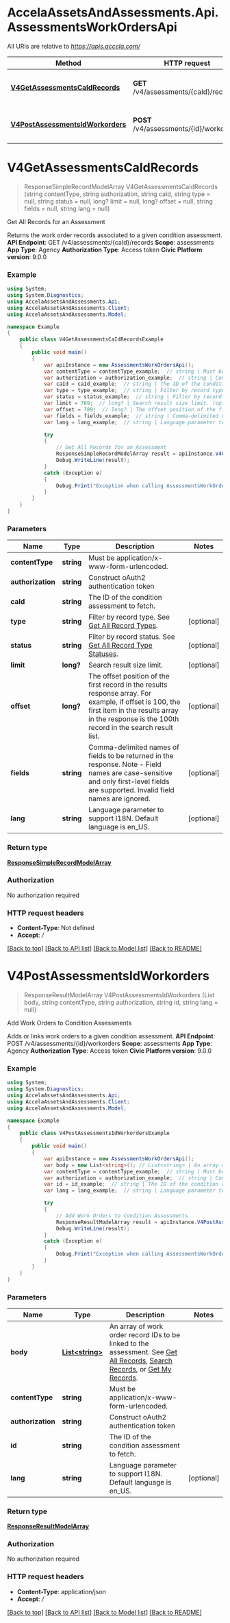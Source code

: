 # AccelaAssetsAndAssessments.Api.AssessmentsWorkOrdersApi

All URIs are relative to *https://apis.accela.com/*

Method | HTTP request | Description
------------- | ------------- | -------------
[**V4GetAssessmentsCaIdRecords**](AssessmentsWorkOrdersApi.md#v4getassessmentscaidrecords) | **GET** /v4/assessments/{caId}/records | Get All Records for an Assessment
[**V4PostAssessmentsIdWorkorders**](AssessmentsWorkOrdersApi.md#v4postassessmentsidworkorders) | **POST** /v4/assessments/{id}/workorders | Add Work Orders to Condition Assessments

<a name="v4getassessmentscaidrecords"></a>
# **V4GetAssessmentsCaIdRecords**
> ResponseSimpleRecordModelArray V4GetAssessmentsCaIdRecords (string contentType, string authorization, string caId, string type = null, string status = null, long? limit = null, long? offset = null, string fields = null, string lang = null)

Get All Records for an Assessment

Returns the work order records associated to a given condition assessment.    **API Endpoint**:  GET /v4/assessments/{caId}/records   **Scope**:  assessments   **App Type**:  Agency   **Authorization Type**:  Access token   **Civic Platform version**: 9.0.0  

### Example
```csharp
using System;
using System.Diagnostics;
using AccelaAssetsAndAssessments.Api;
using AccelaAssetsAndAssessments.Client;
using AccelaAssetsAndAssessments.Model;

namespace Example
{
    public class V4GetAssessmentsCaIdRecordsExample
    {
        public void main()
        {
            var apiInstance = new AssessmentsWorkOrdersApi();
            var contentType = contentType_example;  // string | Must be application/x-www-form-urlencoded.
            var authorization = authorization_example;  // string | Construct oAuth2 authentication token
            var caId = caId_example;  // string | The ID of the condition assessment to fetch.
            var type = type_example;  // string | Filter by record type. See [Get All Record Types](./api-settings.html#operation/v4.get.settings.records.types). (optional) 
            var status = status_example;  // string | Filter by record status. See [Get All Record Type Statuses](./api-settings.html#operation/v4.get.settings.records.types.id.statuses). (optional) 
            var limit = 789;  // long? | Search result size limit. (optional) 
            var offset = 789;  // long? | The offset position of the first record in the results response array. For example, if offset is 100, the first item in the results array in the response is the 100th record in the search result list. (optional) 
            var fields = fields_example;  // string | Comma-delimited names of fields to be returned in the response. Note - Field names are case-sensitive and only first-level fields are supported. Invalid field names are ignored. (optional) 
            var lang = lang_example;  // string | Language parameter to support I18N. Default language is en_US. (optional) 

            try
            {
                // Get All Records for an Assessment
                ResponseSimpleRecordModelArray result = apiInstance.V4GetAssessmentsCaIdRecords(contentType, authorization, caId, type, status, limit, offset, fields, lang);
                Debug.WriteLine(result);
            }
            catch (Exception e)
            {
                Debug.Print("Exception when calling AssessmentsWorkOrdersApi.V4GetAssessmentsCaIdRecords: " + e.Message );
            }
        }
    }
}
```

### Parameters

Name | Type | Description  | Notes
------------- | ------------- | ------------- | -------------
 **contentType** | **string**| Must be application/x-www-form-urlencoded. | 
 **authorization** | **string**| Construct oAuth2 authentication token | 
 **caId** | **string**| The ID of the condition assessment to fetch. | 
 **type** | **string**| Filter by record type. See [Get All Record Types](./api-settings.html#operation/v4.get.settings.records.types). | [optional] 
 **status** | **string**| Filter by record status. See [Get All Record Type Statuses](./api-settings.html#operation/v4.get.settings.records.types.id.statuses). | [optional] 
 **limit** | **long?**| Search result size limit. | [optional] 
 **offset** | **long?**| The offset position of the first record in the results response array. For example, if offset is 100, the first item in the results array in the response is the 100th record in the search result list. | [optional] 
 **fields** | **string**| Comma-delimited names of fields to be returned in the response. Note - Field names are case-sensitive and only first-level fields are supported. Invalid field names are ignored. | [optional] 
 **lang** | **string**| Language parameter to support I18N. Default language is en_US. | [optional] 

### Return type

[**ResponseSimpleRecordModelArray**](ResponseSimpleRecordModelArray.md)

### Authorization

No authorization required

### HTTP request headers

 - **Content-Type**: Not defined
 - **Accept**: */*

[[Back to top]](#) [[Back to API list]](../README.md#documentation-for-api-endpoints) [[Back to Model list]](../README.md#documentation-for-models) [[Back to README]](../README.md)
<a name="v4postassessmentsidworkorders"></a>
# **V4PostAssessmentsIdWorkorders**
> ResponseResultModelArray V4PostAssessmentsIdWorkorders (List<string> body, string contentType, string authorization, string id, string lang = null)

Add Work Orders to Condition Assessments

Adds or links work orders to a given condition assessment.    **API Endpoint**:  POST /v4/assessments/{id}/workorders   **Scope**:  assessments   **App Type**:  Agency   **Authorization Type**:  Access token   **Civic Platform version**: 9.0.0  

### Example
```csharp
using System;
using System.Diagnostics;
using AccelaAssetsAndAssessments.Api;
using AccelaAssetsAndAssessments.Client;
using AccelaAssetsAndAssessments.Model;

namespace Example
{
    public class V4PostAssessmentsIdWorkordersExample
    {
        public void main()
        {
            var apiInstance = new AssessmentsWorkOrdersApi();
            var body = new List<string>(); // List<string> | An array of work order record IDs to be linked to the assessment. See [Get All Records](./api-records.html#operation/v4.get.records), [Search Records](./api-search.html#operation/v4.post.search.records), or [Get My Records](./api-records.html#operation/v4.get.records.mine).
            var contentType = contentType_example;  // string | Must be application/x-www-form-urlencoded.
            var authorization = authorization_example;  // string | Construct oAuth2 authentication token
            var id = id_example;  // string | The ID of the condition assessment to fetch.
            var lang = lang_example;  // string | Language parameter to support I18N. Default language is en_US. (optional) 

            try
            {
                // Add Work Orders to Condition Assessments
                ResponseResultModelArray result = apiInstance.V4PostAssessmentsIdWorkorders(body, contentType, authorization, id, lang);
                Debug.WriteLine(result);
            }
            catch (Exception e)
            {
                Debug.Print("Exception when calling AssessmentsWorkOrdersApi.V4PostAssessmentsIdWorkorders: " + e.Message );
            }
        }
    }
}
```

### Parameters

Name | Type | Description  | Notes
------------- | ------------- | ------------- | -------------
 **body** | [**List&lt;string&gt;**](string.md)| An array of work order record IDs to be linked to the assessment. See [Get All Records](./api-records.html#operation/v4.get.records), [Search Records](./api-search.html#operation/v4.post.search.records), or [Get My Records](./api-records.html#operation/v4.get.records.mine). | 
 **contentType** | **string**| Must be application/x-www-form-urlencoded. | 
 **authorization** | **string**| Construct oAuth2 authentication token | 
 **id** | **string**| The ID of the condition assessment to fetch. | 
 **lang** | **string**| Language parameter to support I18N. Default language is en_US. | [optional] 

### Return type

[**ResponseResultModelArray**](ResponseResultModelArray.md)

### Authorization

No authorization required

### HTTP request headers

 - **Content-Type**: application/json
 - **Accept**: */*

[[Back to top]](#) [[Back to API list]](../README.md#documentation-for-api-endpoints) [[Back to Model list]](../README.md#documentation-for-models) [[Back to README]](../README.md)
